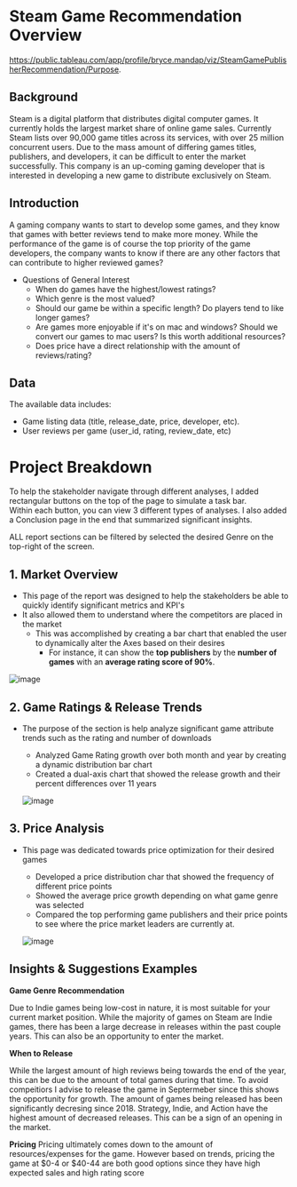 # Steam Game Recommendation Overview
https://public.tableau.com/app/profile/bryce.mandap/viz/SteamGamePublisherRecommendation/Purpose.

## Background
Steam is a digital platform that distributes digital computer games. It currently holds the largest market share of online game sales. Currently Steam lists over 90,000 game titles across its services, with over 25 million concurrent users. Due to the mass amount of differing games titles, publishers, and developers, it can be difficult to enter the market successfully. This company is an up-coming gaming developer that is interested in developing a new game to distribute exclusively on Steam.

## Introduction
A gaming company wants to  start to develop some games, and they know that games with better reviews tend to make more money. While the performance of the game is of course the top priority of the game developers, the company wants to know if there are any other factors that can contribute to higher reviewed games? 

- Questions of General Interest
  - When do games have the highest/lowest ratings? 
  - Which genre is the most valued?
  - Should our game be within a specific length? Do players tend to like longer games? 
  - Are games more enjoyable if it's on mac and windows? Should we convert our games to mac users? Is this worth additional resources? 
  - Does price have a direct relationship with the amount of reviews/rating? 
  
## Data
The available data includes: 
- Game listing data (title, release_date, price, developer, etc).  
- User reviews per game (user_id, rating, review_date, etc)

# Project Breakdown
To help the stakeholder navigate through different analyses, I added rectangular buttons on the top of the page to simulate a task bar.           
 Within each button, you can view 3 different types of analyses. I also added a Conclusion page in the end that summarized significant insights.     
 
 ALL report sections can be filtered by selected the desired Genre on the top-right of the screen.

## 1. Market Overview
 - This page of the report was designed to help the stakeholders be able to quickly identify significant metrics and KPI's
 - It also allowed them to understand where the competitors are placed in the market
    - This was accomplished by creating a bar chart that enabled the user to dynamically alter the Axes based on their desires
       - For instance, it can show the **top publishers** by the **number of games** with an **average rating score of 90%**.
  
![image](https://user-images.githubusercontent.com/129364286/229992177-509a166d-96cb-4cb1-bfe7-82e02d385633.png)

 
## 2. Game Ratings & Release Trends
- The purpose of the section is help analyze significant game attribute trends such as the rating and number of downloads
  - Analyzed Game Rating growth over both month and year by creating a dynamic distribution bar chart
  - Created a dual-axis chart that showed the release growth and their percent differences over 11 years
  
  ![image](https://user-images.githubusercontent.com/129364286/229992232-d8c69cca-b2f3-45f8-ba4c-fbed6dced951.png)


## 3. Price Analysis
- This page was dedicated towards price optimization for their desired games
  -  Developed a price distribution char that showed the frequency of different price points
  -  Showed the average price growth depending on what game genre was selected
  - Compared the top performing game publishers and their price points to see where the price market leaders are currently at. 
  
  
  ![image](https://user-images.githubusercontent.com/129364286/229992322-c59444ff-881d-4163-903b-c8eed84fc3eb.png)

  
## Insights & Suggestions Examples 
**Game Genre Recommendation**

Due to Indie games being low-cost in nature, it is most suitable for your current market position. While the majority of games on Steam are Indie games, there has been a large decrease in releases within the past couple years. This can also be an opportunity to enter the market.

**When to Release**

While the largest amount of high reviews being towards the end of the year, this can be due to the amount of total games during that time. To avoid compeitiors I advise to release the game in Septermeber since this shows the opportunity for growth. The amount of games being released has been significantly decresing since 2018. Strategy, Indie, and Action have the highest amount of decreased releases. This can be a sign of an opening in the market.

**Pricing**
Pricing ultimately comes down to the amount of resources/expenses for the game. However based on trends, pricing the game at $0-4 or $40-44 are both good options since they have high expected sales and high rating score
